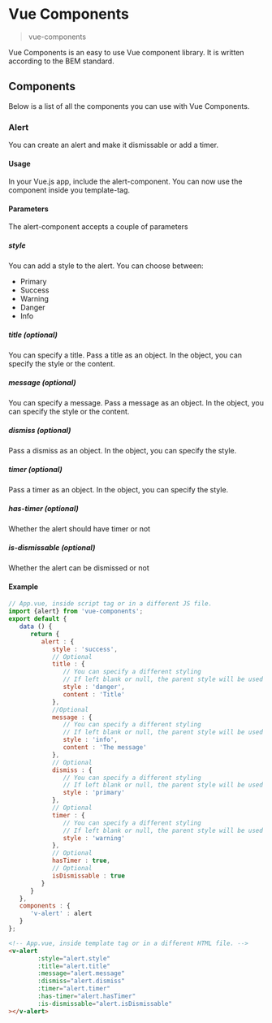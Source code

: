 # Vue Components #
>vue-components

Vue Components is an easy to use Vue component library.
It is written according to the BEM standard.

## Components ##
Below is a list of all the components you can use with Vue Components.
### Alert ###
You can create an alert and make it dismissable or add a timer.
#### Usage ####
In your Vue.js app, include the alert-component.
You can now use the component inside you template-tag.
#### Parameters ####
The alert-component accepts a couple of parameters
##### style #####
You can add a style to the alert.
You can choose between:
 - Primary
 - Success
 - Warning
 - Danger
 - Info

##### title (optional) #####
You can specify a title.
Pass a title as an object.
In the object, you can specify the style or the content.
##### message (optional) #####
You can specify a message.
Pass a message as an object.
In the object, you can specify the style or the content.
##### dismiss (optional) #####
Pass a dismiss as an object.
In the object, you can specify the style.
##### timer (optional) #####
Pass a timer as an object.
In the object, you can specify the style.
##### has-timer (optional) #####
Whether the alert should have timer or not
##### is-dismissable (optional) #####
Whether the alert can be dismissed or not

#### Example ####
```javascript
// App.vue, inside script tag or in a different JS file.
import {alert} from 'vue-components';
export default {
   data () {
      return {
         alert : {
            style : 'success',
            // Optional
            title : {
               // You can specify a different styling
               // If left blank or null, the parent style will be used
               style : 'danger',
               content : 'Title'
            },
            //Optional
            message : {
               // You can specify a different styling
               // If left blank or null, the parent style will be used
               style : 'info',
               content : 'The message'
            },
            // Optional
            dismiss : {
               // You can specify a different styling
               // If left blank or null, the parent style will be used
               style : 'primary'
            },
            // Optional
            timer : {
               // You can specify a different styling
               // If left blank or null, the parent style will be used
               style : 'warning'
            },
            // Optional
            hasTimer : true,
            // Optional
            isDismissable : true
         }
      }
   },
   components : {
      'v-alert' : alert
   }
};
```

```html
<!-- App.vue, inside template tag or in a different HTML file. -->
<v-alert
        :style="alert.style"
        :title="alert.title"
        :message="alert.message"
        :dismiss="alert.dismiss"
        :timer="alert.timer"
        :has-timer="alert.hasTimer"
        :is-dismissable="alert.isDismissable"
></v-alert>
```